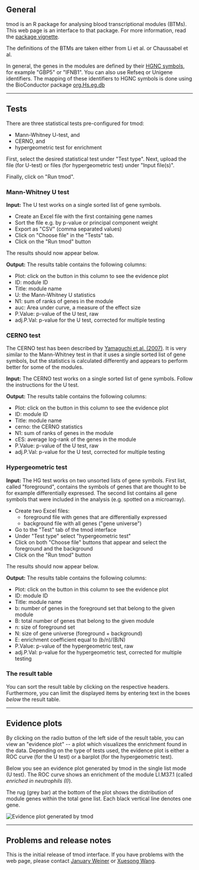 ## General

tmod is an R package for analysing blood transcriptional modules (BTMs).
This web page is an interface to that package. For more information, read
the [package vignette](tmod_vignette_current.pdf).

The definitions of the BTMs are taken either from Li et al. or Chaussabel
et al.

In general, the genes in the modules are defined by their [HGNC
symbols](http://www.genenames.org), for example "GBP5" or "IFNB1".
You can also use Refseq or Unigene identifiers. The mapping of these
identifiers to HGNC symbols is done using the BioConductor package
[org.Hs.eg.db](http://www.bioconductor.org/packages/release/data/annotation/html/org.Hs.eg.db.html)

----

## Tests

There are three statistical tests pre-configured for tmod:

* Mann-Whitney U-test, and
* CERNO, and
* hypergeometric test for enrichment

First, select the desired statistical test under "Test type". Next, upload
the file (for U-test) or files (for hypergeometric test) under "Input file(s)".

Finally, click on "Run tmod".

### Mann-Whitney U test

**Input:** The U test works on a single sorted list of gene symbols. 

* Create an Excel file with the first containing gene names
* Sort the file e.g. by p-value or principal component weight
* Export as "CSV" (comma separated values)
* Click on "Choose file" in the "Tests" tab.
* Click on the "Run tmod" button

The results should now appear below.

**Output:** The results table contains the following columns:

* Plot: click on the button in this column to see the evidence plot
* ID: module ID
* Title: module name
* U: the Mann-Whitney U statistics
* N1: sum of ranks of genes in the module
* auc: Area under curve, a measure of the effect size
* P.Value: p-value of the U test, raw
* adj.P.Val: p-value for the U test, corrected for multiple testing

### CERNO test

The CERNO test has been described by [Yamaguchi et al.
(2007)](http://www.sciencedirect.com/science/article/pii/S0165572807004456).
It is very similar to the Mann-Whitney test in that it uses a single sorted
list of gene symbols, but the statistics is calculated differently and
appears to perform better for some of the modules.

**Input:** The CERNO test works on a single sorted list of gene symbols.
Follow the instructions for the U test.

**Output:** The results table contains the following columns:

* Plot: click on the button in this column to see the evidence plot
* ID: module ID
* Title: module name
* cerno: the CERNO statistics
* N1: sum of ranks of genes in the module
* cES: average log-rank of the genes in the module
* P.Value: p-value of the U test, raw
* adj.P.Val: p-value for the U test, corrected for multiple testing


### Hypergeometric test

**Input:** The HG test works on two unsorted lists of gene symbols. First list, called
"foreground", contains the symbols of genes that are thought to be for
example differentially expressed. The second list contains all gene symbols
that were included in the analysis (e.g. spotted on a microarray).

* Create two Excel files:
  - foreground file with genes that are differentially expressed
  - background file with all genes ("gene universe")
* Go to the "Test" tab of the tmod interface
* Under "Test type" select "hypergeometric test"
* Click on both "Choose file" buttons that appear and select the foreground and the background
* Click on the "Run tmod" button

The results should now appear below.

**Output:** The results table contains the following columns:

* Plot: click on the button in this column to see the evidence plot
* ID: module ID
* Title: module name
* b: number of genes in the foreground set that belong to the given module
* B: total number of genes that belong to the given module
* n: size of foreground set
* N: size of gene universe (foreground + background)
* E: enrichment coefficient equal to (b/n)/(B/N)
* P.Value: p-value of the hypergeometric test, raw
* adj.P.Val: p-value for the hypergeometric test, corrected for multiple testing


### The result table

You can sort the result table by clicking on the respective headers.
Furthermore, you can limit the displayed items by entering text in the
boxes *below* the result table.


----

## Evidence plots

By clicking on the radio button of the left side of the result table, you
can view an "evidence plot" -- a plot which visualizes the enrichment found
in the data. Depending on the type of tests used, the evidence plot is
either a ROC curve (for the U test) or a barplot (for the hypergeometric
test).

Below you see an evidence plot generated by tmod in the single list mode (U
test). The ROC curve shows an enrichment of the module LI.M37.1 (called
*enriched in neutrophils (I)*).

The rug (grey bar) at the
bottom of the plot shows the distribution of module genes within the total
gene list. Each black vertical line denotes one gene.

![Evidence plot generated by tmod](evidenceplot_example1.png)

----

## Problems and release notes

This is the initial release of tmod interface. If you have problems with
the web page, please contact [January
Weiner](mailto:january@mpiib-berlin.mpg.de) or [Xuesong Wang](mailto:wangxuesong29@gmail.com).







